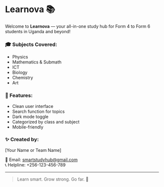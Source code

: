 # Learnova 📚

Welcome to **Learnova** — your all-in-one study hub for Form 4 to Form 6 students in Uganda and beyond!

### 🎓 Subjects Covered:
- Physics
- Mathematics & Submath
- ICT
- Biology
- Chemistry
- Art

### 🔎 Features:
- Clean user interface
- Search function for topics
- Dark mode toggle
- Categorized by class and subject
- Mobile-friendly

### ✨ Created by:
[Your Name or Team Name]

📧 Email: smartstudyhub@gmail.com  
📞 Helpline: +256-123-456-789

---

> Learn smart. Grow strong. Go far. 🚀
